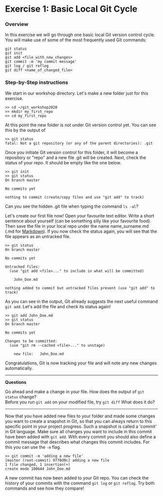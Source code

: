 # Exercise 1: Basic Local Git Cycle

### Overview
In this exercise we will go through one basic local Git version control cycle. You will make use of some of the most frequently used Git commands:  

 ```git status```  
 ```git init```  
 ```git add <file_with_new_changes>```  
 ```git commit -m 'my commit message'```  
 ```git log / git reflog```  
 ```git diff <name_of_changed_file>```

### Step-by-Step instructions

We start in our workshop directory. Let's make a new folder just for this exercise.

```console
>> cd ~/git_workshop2020
>> mkdir my_first_repo
>> cd my_first_repo
```

At this point the new folder is not under Git version control yet. You can see this by the output of  

```console
>> git status
fatal: Not a git repository (or any of the parent directories): .git
```

Once you initiate Git version control for this folder, it will become a repository or "repo" and a new file .git will be created. Next, check the status of your repo. It should be empty like the one below.

```console
>> git init
>> git status
On branch master

No commits yet

nothing to commit (create/copy files and use "git add" to track)
```

Can you see the hidden .git file when typing the command ```ls -al```?

Let's create our first file now! Open your favourite text editor. Write a short sentence about yourself (can be something silly like your favourite food). Then save the file in your local repo under the name name_surname.md (.md for [Markdown](https://en.wikipedia.org/wiki/Markdown)). If you now check the status again, you will see that the file appears as an untracked file.

```console
>> git status
On branch master

No commits yet

Untracked files:
  (use "git add <file>..." to include in what will be committed)

	John_Doe.md

nothing added to commit but untracked files present (use "git add" to track)
```

As you can see in the output, Git already suggests the next useful command ```git add```. Let's add the file and check its status again!

```console
>> git add John_Doe.md
>> git status
On branch master

No commits yet

Changes to be committed:
  (use "git rm --cached <file>..." to unstage)

	new file:   John_Doe.md
```

Congratulations, Git is now tracking your file and will note any new changes automatically.

---
**Questions**

Go ahead and make a change in your file.
How does the output of ```git status``` change?  
Before you run ```git add``` on your modified file, try ```git diff``` What does it do?

---

Now that you have added new files to your folder and made some changes you want to create a snapshot in Git, so that you can always return to this specific point in your project progress. Such a snapshot is called a 'commit' in Git language. Make sure all changes you want to include in this commit have been added with ```git add```. With every commit you should also define a commit message that describes what changes this commit includes. For this you can use the ```-m``` flag.

```console
>> git commit -m 'adding a new file'
[master (root-commit) 9770d9c] adding a new file
1 file changed, 1 insertion(+)
create mode 100644 John_Doe.md
```

A new commit has now been added to your Git repo. You can check the history of your commits with the command ```git log``` or ```git reflog```. Try both commands and see how they compare!
